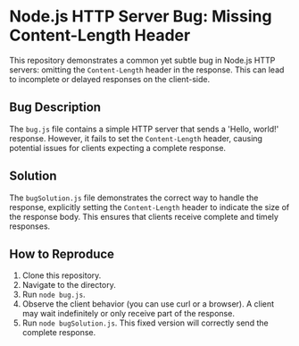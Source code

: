 # Node.js HTTP Server Bug: Missing Content-Length Header

This repository demonstrates a common yet subtle bug in Node.js HTTP servers: omitting the `Content-Length` header in the response. This can lead to incomplete or delayed responses on the client-side.

## Bug Description

The `bug.js` file contains a simple HTTP server that sends a 'Hello, world!' response. However, it fails to set the `Content-Length` header, causing potential issues for clients expecting a complete response.

## Solution

The `bugSolution.js` file demonstrates the correct way to handle the response, explicitly setting the `Content-Length` header to indicate the size of the response body. This ensures that clients receive complete and timely responses.

## How to Reproduce

1. Clone this repository.
2. Navigate to the directory.
3. Run `node bug.js`.
4. Observe the client behavior (you can use curl or a browser). A client may wait indefinitely or only receive part of the response. 
5. Run `node bugSolution.js`. This fixed version will correctly send the complete response.
